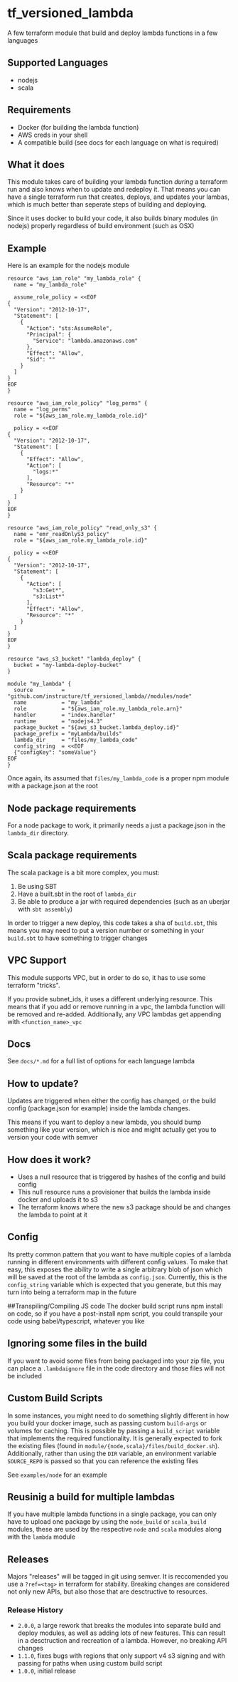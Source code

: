 # tf_versioned_lambda

A few terraform module that build and deploy lambda functions in a few languages

## Supported Languages
- nodejs
- scala

## Requirements
- Docker (for building the lambda function)
- AWS creds in your shell
- A compatible build (see docs for each language on what is required)

## What it does
This module takes care of building your lambda function *during* a terraform run and
also knows when to update and redeploy it. That means you can have a single terraform
run that creates, deploys, and updates your lambas, which is much better than seperate steps
of building and deploying.

Since it uses docker to build your code, it also builds binary modules (in nodejs) properly regardless of
build environment (such as OSX)

## Example
Here is an example for the nodejs module
```
resource "aws_iam_role" "my_lambda_role" {
  name = "my_lambda_role"

  assume_role_policy = <<EOF
{
  "Version": "2012-10-17",
  "Statement": [
    {
      "Action": "sts:AssumeRole",
      "Principal": {
        "Service": "lambda.amazonaws.com"
      },
      "Effect": "Allow",
      "Sid": ""
    }
  ]
}
EOF
}

resource "aws_iam_role_policy" "log_perms" {
  name = "log_perms"
  role = "${aws_iam_role.my_lambda_role.id}"

  policy = <<EOF
{
  "Version": "2012-10-17",
  "Statement": [
    {
      "Effect": "Allow",
      "Action": [
        "logs:*"
      ],
      "Resource": "*"
    }
  ]
}
EOF
}

resource "aws_iam_role_policy" "read_only_s3" {
  name = "emr_readOnlyS3_policy"
  role = "${aws_iam_role.my_lambda_role.id}"

  policy = <<EOF
{
  "Version": "2012-10-17",
  "Statement": [
    {
      "Action": [
        "s3:Get*",
        "s3:List*"
      ],
      "Effect": "Allow",
      "Resource": "*"
    }
  ]
}
EOF
}

resource "aws_s3_bucket" "lambda_deploy" {
  bucket = "my-lambda-deploy-bucket"
}

module "my_lambda" {
  source         = "github.com/instructure/tf_versioned_lambda//modules/node"
  name           = "my_lambda"
  role           = "${aws_iam_role.my_lambda_role.arn}"
  handler        = "index.handler"
  runtime        = "nodejs4.3"
  package_bucket = "${aws_s3_bucket.lambda_deploy.id}"
  package_prefix = "myLambda/builds"
  lambda_dir     = "files/my_lambda_code"
  config_string  = <<EOF
  {"configKey": "someValue"}
EOF
}
```

Once again, its assumed that `files/my_lambda_code` is a proper npm module with a package.json at the root

## Node package requirements

For a node package to work, it primarily needs a just a package.json in the `lambda_dir` directory.

## Scala package requirements

The scala package is a bit more complex, you must:

1. Be using SBT
2. Have a built.sbt in the root of `lambda_dir`
3. Be able to produce a jar with required dependencies (such as an uberjar with `sbt assembly`)

In order to trigger a new deploy, this code takes a sha of `build.sbt`, this means you may need to put a version
number or something in your `build.sbt` to have something to trigger changes

## VPC Support
This module supports VPC, but in order to do so, it has to use some terraform "tricks".

If you provide subnet_ids, it uses a different underlying resource. This means that if you add or remove
running in a vpc, the lambda function will be removed and re-added. Additionally, any VPC lambdas get appending with
`<function_name>_vpc`

## Docs
See `docs/*.md` for a full list of options for each language lambda

## How to update?
Updates are triggered when either the config has changed, or the build config (package.json for example)
inside the lambda changes.

This means if you want to deploy a new lambda, you should bump something like your version, which is nice
and might actually get you to version your code with semver

## How does it work?
- Uses a null resource that is triggered by hashes of the config and build config
- This null resource runs a provisioner that builds the lambda inside docker and uploads it to s3
- The terraform knows where the new s3 package should be and changes the lambda to point at it

## Config
Its pretty common pattern that you want to have multiple copies of a lambda running in different
environments with different config values. To make that easy, this exposes the ability to write a single
arbitrary blob of json which will be saved at the root of the lambda as `config.json`. Currently, this is the `config_string` variable
which is expected that you generate, but this may turn into being a terraform map in the future

##Transpiling/Compiling JS code
The docker build script runs npm install on code, so if you have a post-install npm script, you could
transpile your code using babel/typescript, whatever you like

## Ignoring some files in the build
If you want to avoid some files from being packaged into your zip file, you can place a `.lambdaignore`
file in the code directory and those files will not be included

## Custom Build Scripts
In some instances, you might need to do something slightly different in how you build your docker image, such as
passing custom `build-args` or volumes for caching. This is possible by passing a `build_script` variable that implements
the required functionality. It is generally expected to fork the existing files (found in `module/{node,scala}/files/build_docker.sh`).
Additionally, rather than using the `DIR` variable, an environment variable `SOURCE_REPO` is passed so that you can reference the existing files

See `examples/node` for an example

## Reusinig a build for multiple lambdas

If you have multiple lambda functions in a single package, you can only have to upload one package by using the `node_build` or `scala_build` modules, these are used by the respective `node` and `scala` modules along with the `lambda` module

## Releases

Majors "releases" will be tagged in git using semver. It is reccomended you use a `?ref=<tag>` in terraform for stability. Breaking changes are considered not only new APIs, but also those that are desctructive to resources.

### Release History

- `2.0.0`, a large rework that breaks the modules into separate build and deploy modules, as well as adding lots of new features. This can result in a desctruction and recreation of a lambda. However, no breaking API changes
- `1.1.0`, fixes bugs with regions that only support v4 s3 signing and with passing for paths when using custom build script
- `1.0.0`, initial release
